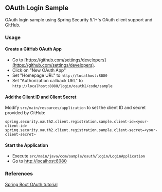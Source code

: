 ## OAuth Login Sample

OAuth login sample using Spring Security 5.1+'s OAuth client support and GitHub.

### Usage

#### Create a GitHub OAuth App

* Go to [https://github.com/settings/developers](https://github.com/settings/developers).
* Click on "New OAuth App" 
* Set "Homepage URL" to `http://localhost:8080`
* Set "Authorization callback URL" to `http://localhost:8080/login/oauth2/code/sample`

#### Add the Client ID and Client Secret

Modify `src/main/resources/application` to set the client ID and secret provided by GitHub:

```properties
spring.security.oauth2.client.registration.sample.client-id=<your-client-id>
spring.security.oauth2.client.registration.sample.client-secret=<your-client-secret>
```

#### Start the Application

* Execute `src/main/java/com/sample/oauth/login/LoginApplication`
* Go to [http://localhost:8080](http://localhost:8080)

### References

[Spring Boot OAuth tutorial](https://spring.io/guides/tutorials/spring-boot-oauth2)
